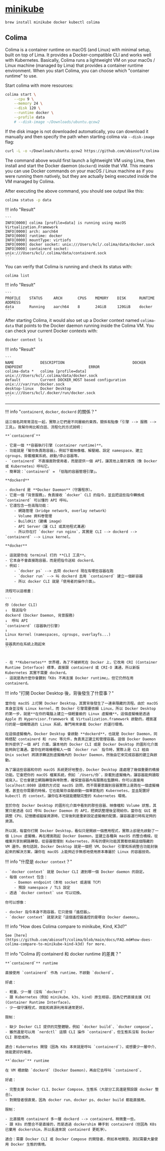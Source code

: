 # [minikube](https://minikube.sigs.k8s.io/docs/)

```bash
brew install minikube docker kubectl colima
```

## Colima

Colima is a container runtime on macOS (and Linux) with minimal setup, built on top of Lima. It provides a Docker-compatible CLI and works well with Kubernetes. Basically, Colima runs a lightweight VM on your macOs / Linux machine (managed by Lima) that provides a container runtime environment. When you start Colima, you can choose which "container runtime" to use.

Start colima with more resources:

```bash
colima start \
    --cpu 9 \
    --memory 24 \
    --disk 120 \
    --runtime docker \
    --profile data
    # --disk-image ~/Downloads/ubuntu.qcow2
```

If the disk image is not downloaded automatically, you can download it manually and then specify the path when starting colima via `--disk-image` flag:

```bash
curl -L -o ~/Downloads/ubuntu.qcow2 https://github.com/abiosoft/colima-core/releases/download/v0.8.3/ubuntu-24.04-minimal-cloudimg-arm64-docker.qcow2
```

The command above would first launch a lightweight VM using Lima, then install and start the Docker daemon (`dockerd`) inside that VM. This means you can use Docker commands on your macOS / Linux machine as if you were running them natively, but they are actually being executed inside the VM managed by Colima.

After executing the above command, you should see output like this: 

```bash
colima status -p data
```

!!! info "Result"

    ```
    INFO[0000] colima [profile=data] is running using macOS Virtualization.Framework 
    INFO[0000] arch: aarch64                                
    INFO[0000] runtime: docker                              
    INFO[0000] mountType: virtiofs                          
    INFO[0000] docker socket: unix:///Users/kcl/.colima/data/docker.sock 
    INFO[0000] containerd socket: unix:///Users/kcl/.colima/data/containerd.sock 
    ```

You can verify that Colima is running and check its status with:

```bash
colima list
```

!!! info "Result"

    ```
    PROFILE    STATUS     ARCH       CPUS    MEMORY    DISK      RUNTIME    ADDRESS
    data       Running    aarch64    8       24GiB     120GiB    docker     
    ```

After starting Colima, it would also set up a Docker context named `colima-data` that points to the Docker daemon running inside the Colima VM. You can check your current Docker contexts with:

```bash
docker context ls
```

!!! info "Result"

    ```
    NAME            DESCRIPTION                               DOCKER ENDPOINT                              ERROR
    colima-data *   colima [profile=data]                     unix:///Users/kcl/.colima/data/docker.sock   
    default         Current DOCKER_HOST based configuration   unix:///var/run/docker.sock                  
    desktop-linux   Docker Desktop                            unix:///Users/kcl/.docker/run/docker.sock    
    ```

---

!!! info "`containerd`, `docker`, `dockerd` 的關係？"

    這三個名詞常常混在一起，實際上它們是不同層級的東西，關係有點像「引擎 --> 服務 --> 工具」。我幫你用比較白話、流程化的方式說明：

    **`containerd`**

    - 它是一個 **容器執行引擎 (container runtime)**。
    - 功能就是「幫你負責跑容器」，例如下載映像檔、解壓縮、設定 namespace、建立 cgroups、掛載檔案系統、啟動/停止容器等。
    - `containerd` 不直接面對使用者，而是提供一個 API，讓其他上層的東西（像 Docker 或 Kubernetes）呼叫它。
    - 簡單說：`containerd` = 「低階的容器管理引擎」。

    **dockerd**

    - dockerd 是 **Docker Daemon**（守護程序）。
    - 它是一個「背景服務」，負責接收 `docker` CLI 的指令，並且把這些指令轉換成 `containerd` 可以懂的 API 呼叫。
    - 它還包含一些高階功能：
        - 網路管理（bridge network, overlay network）
        - Volume 資料卷管理
        - BuildKit（建構 image）
        - API Server（讓 CLI 或其他程式溝通）
        - 所以你在打 `docker run nginx`，其實是 CLI --> dockerd --> `containerd` --> Linux kernel。

    **docker**

    - 這就是你在 terminal 打的 **CLI 工具**。
    - 它本身不會直接跑容器，而是把指令送給 dockerd。
    - 例如：
        - `docker ps` --> 去問 dockerd 現在有哪些容器在跑
        - `docker run` --> 叫 dockerd 去用 `containerd` 建立一個新容器
        - 所以 docker CLI 就是「使用者的操作介面」。

    流程可以這樣畫：

    ```
    你 (docker CLI) 
    ↓  發送指令
    dockerd (Docker Daemon, 背景服務)
    ↓  呼叫 API
    `containerd` (容器執行引擎)
    ↓
    Linux Kernel (namespaces, cgroups, overlayfs...)
    ↓
    容器真的在系統上跑起來
    ```


    - 在 **Kubernetes** 世界裡，為了不被綁死在 Docker 上，它改用 CRI (Container Runtime Interface) 標準，直接跟 containerd 或 CRI-O 溝通，所以新版 Kubernetes 其實不需要 dockerd。
    - 這就是為什麼你會聽到「K8s 不再支援 Docker runtime」，但它仍然在用 containerd。

!!! info "打開 Docker Desktop 後，背後發生了什麼事？"

    當你在 macOS 上打開 Docker Desktop，其實背後發生了一連串隱藏的流程。由於 macOS 本身並沒有 Linux kernel，而 Docker 引擎需要依賴 Linux，所以 Docker Desktop 的第一步，就是**在你的電腦上建立一個輕量級的 Linux 虛擬機**。這個虛擬機是透過 Apple 的 Hypervisor.framework 或 Virtualization.framework 啟動的，裡面運行的是一個精簡過的 Linux 系統，專門用來承載 Docker 的運行環境。

    在這個虛擬機內，Docker Desktop 會啟動 **dockerd**，也就是 Docker Daemon，同時搭配 containerd 和 runc 等元件，負責真正建立和管理容器。這個 Docker Daemon 對外提供了一個 API 介面，讓本地的 Docker CLI 或是 Docker Desktop 的圖形化介面能夠與它溝通。當你在終端機裡輸入一個 `docker run` 指令時，實際上是 CLI 經由 Unix socket 將請求轉送到虛擬機內的 Docker Daemon，然後由它來完成容器的建立與啟動。

    為了讓這些容器和你的 macOS 系統更好地整合，Docker Desktop 還處理了幾個重要的橋接功能。它會把你的 macOS 檔案系統，例如 `/Users/你`，掛載到虛擬機內，讓容器能夠讀取或寫入。它也會建立網路轉發與埠對應，確保當容器內有服務在監聽時，你可以直接用 localhost:8080 這樣的方式從 macOS 訪問，而不需要意識到容器實際上是跑在一個虛擬機裡。甚至在你需要的時候，它也能幫你自動啟動一個單節點的 Kubernetes，並且配置好 kubectl 的 context，讓你在本地就能體驗完整的 Kubernetes 環境。

    至於你在 Docker Desktop 的圖形化介面中看到的那些容器、映像檔和 Volume 狀態，其實只是透過 GUI 呼叫 Docker Daemon 的 API，把資訊整理後呈現給你。當你在 GUI 裡調整 CPU、記憶體或磁碟資源時，它背後則是重新設定虛擬機的配置，讓容器運行時有足夠的資源。

    所以說，每當你打開 Docker Desktop，看似只是開啟一個應用程式，實際上卻是先啟動了一個 Linux 虛擬機，再在裡面跑起 Docker Daemon，並建立各種與 macOS 的整合橋樑。從檔案共享到網路轉發，從容器管理到 Kubernetes，所有的便利功能其實都依賴這個隱藏的 VM 運作。換句話說，Docker Desktop 就是一個把 VM、Docker 引擎和系統整合功能封裝起來的解決方案，讓你在 macOS 上能夠近乎無感地使用原本專屬於 Linux 的容器技術。

!!! info "什麼是 `docker context`？"

    - `docker context` 就是 Docker CLI 連到哪一個 Docker daemon 的設定。
    - 每個 context 包含：
        - Daemon endpoint（本地 socket 或遠端 TCP）
        - 預設 namespace / TLS 設定
    - 透過 `docker context` use 可以切換。

    你可以想像：
    
    - docker 指令本身不跑容器，它只是個「遙控器」。
    - `docker context` 就是決定「這個遙控器遙控的是哪台 Docker daemon」。

!!! info "How does Colima compare to minikube, Kind, K3d?"

    See [here](https://github.com/abiosoft/colima/blob/main/docs/FAQ.md#how-does-colima-compare-to-minikube-kind-k3d) for more.

!!! info "Colima 的 containerd 和 docker runtime 的差異？"

    **`containerd`** runtime

    直接使用 `containerd` 作為 runtime，不啟動 `dockerd`。

    好處：

    - 輕量、少一層（沒有 `dockerd`）
    - 跟 Kubernetes（例如 minikube、k3s、kind）原生相容，因為它們直接支援 CRI (Container Runtime Interface)。
    - 少一個守護程式，效能和資源利用率通常更好。
    
    限制：

    - 缺少 Docker CLI 提供的完整體驗，例如 `docker build`、`docker compose`。
    - 雖然還是可以用 `nerdctl` 這類 CLI 操作 `containerd`，但生態系沒有 Docker CLI 那麼成熟。

    適合：Kubernetes 開發（因為 K8s 本來就是呼叫 `containerd`），或想要少一層中介、效能更好的場景。

    **`docker`** runtime

    在 VM 裡啟動 `dockerd` (Docker Daemon)，再由它去呼叫 `containerd`。

    好處：

    - 完整支援 Docker CLI、Docker Compose、生態系（大部分工具還是預設跟 docker 整合）。
    - 對開發者很直覺，因為 docker run、docker ps、docker build 都能直接用。

    限制：

    - 比直接用 containerd 多一層 dockerd --> containerd，稍微重一些。
    - 跟 K8s 的整合不是直接的，而是透過 dockershim 轉手到 containerd（但因為 K8s 已棄用 dockershim，所以長遠來說 containerd 更乾淨）。

    適合：需要 Docker CLI 或 Docker Compose 的開發者，例如本地開發、測試需要大量使用 Docker 生態的情境。
